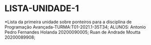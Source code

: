 # LISTA-UNIDADE-1
*Lista da primeira unidade sobre ponteiros para a disciplina de Programação Avançada-TURMA:T01-2021.1-35T34;
ALUNOS:
Antonio Pedro Fernandes Holanda 20200090005;
Ruan de Andrade Moutta 20200089908;
